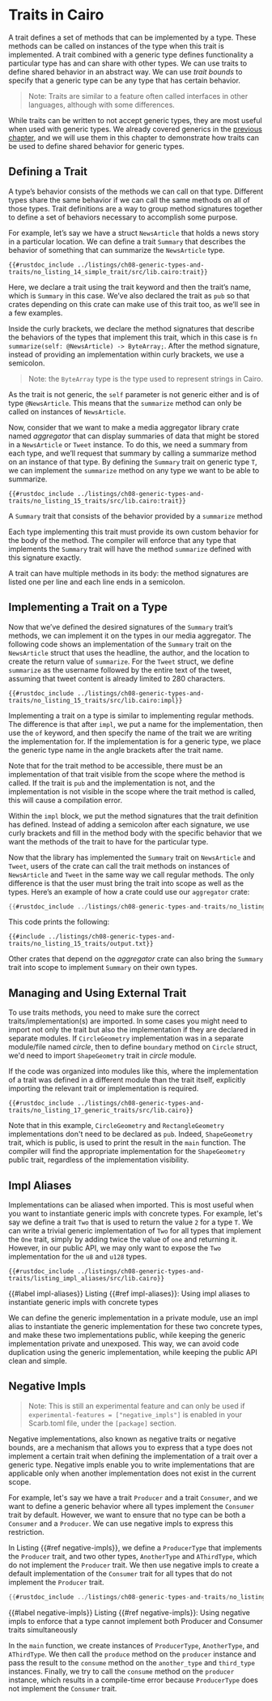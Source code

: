 # Traits in Cairo

A trait defines a set of methods that can be implemented by a type. These methods can be called on instances of the type when this trait is implemented.
A trait combined with a generic type defines functionality a particular type has and can share with other types. We can use traits to define shared behavior in an abstract way.
We can use _trait bounds_ to specify that a generic type can be any type that has certain behavior.

> Note: Traits are similar to a feature often called interfaces in other languages, although with some differences.

While traits can be written to not accept generic types, they are most useful when used with generic types. We already covered generics in the [previous chapter](./ch08-01-generic-data-types.md), and we will use them in this chapter to demonstrate how traits can be used to define shared behavior for generic types.

## Defining a Trait

A type’s behavior consists of the methods we can call on that type. Different types share the same behavior if we can call the same methods on all of those types. Trait definitions are a way to group method signatures together to define a set of behaviors necessary to accomplish some purpose.

For example, let’s say we have a struct `NewsArticle` that holds a news story in a particular location. We can define a trait `Summary` that describes the behavior of something that can summarize the `NewsArticle` type.

```rust,noplayground
{{#rustdoc_include ../listings/ch08-generic-types-and-traits/no_listing_14_simple_trait/src/lib.cairo:trait}}
```

Here, we declare a trait using the trait keyword and then the trait’s name, which is `Summary` in this case.
We’ve also declared the trait as `pub` so that crates depending on this crate can make use of this trait too, as we’ll see in a few examples.

Inside the curly brackets, we declare the method signatures that describe the behaviors of the types that implement this trait, which in this case is `fn summarize(self: @NewsArticle) -> ByteArray;`. After the method signature, instead of providing an implementation within curly brackets, we use a semicolon.

> Note: the `ByteArray` type is the type used to represent strings in Cairo.

As the trait is not generic, the `self` parameter is not generic either and is of type `@NewsArticle`. This means that the `summarize` method can only be called on instances of `NewsArticle`.

Now, consider that we want to make a media aggregator library crate named _aggregator_ that can display summaries of data that might be stored in a `NewsArticle` or `Tweet` instance. To do this, we need a summary from each type, and we’ll request that summary by calling a summarize method on an instance of that type. By defining the `Summary` trait on generic type `T`, we can implement the `summarize` method on any type we want to be able to summarize.

```rust,noplayground
{{#rustdoc_include ../listings/ch08-generic-types-and-traits/no_listing_15_traits/src/lib.cairo:trait}}
```

<span class="caption">A `Summary` trait that consists of the behavior provided by a `summarize` method</span>

Each type implementing this trait must provide its own custom behavior for the body of the method. The compiler will enforce that any type that implements the `Summary` trait will have the method `summarize` defined with this signature exactly.

A trait can have multiple methods in its body: the method signatures are listed one per line and each line ends in a semicolon.

## Implementing a Trait on a Type

Now that we’ve defined the desired signatures of the `Summary` trait’s methods,
we can implement it on the types in our media aggregator. The following code shows
an implementation of the `Summary` trait on the `NewsArticle` struct that uses
the headline, the author, and the location to create the return value of
`summarize`. For the `Tweet` struct, we define `summarize` as the username
followed by the entire text of the tweet, assuming that tweet content is
already limited to 280 characters.

<!-- TODO: standardize Listing quotations - none in this chapter, systematic in Modules chapter -->

```rust,noplayground
{{#rustdoc_include ../listings/ch08-generic-types-and-traits/no_listing_15_traits/src/lib.cairo:impl}}
```

Implementing a trait on a type is similar to implementing regular methods. The
difference is that after `impl`, we put a name for the implementation,
then use the `of` keyword, and then specify the name of the trait we are writing the implementation for.
If the implementation is for a generic type, we place the generic type name in the angle brackets after the trait name.

Note that for the trait method to be accessible, there must be an implementation of that trait visible from the scope where the method is called. If the trait is `pub` and the implementation is not, and the implementation is not visible in the scope where the trait method is called, this will cause a compilation error.

Within the `impl` block, we put the method signatures
that the trait definition has defined. Instead of adding a semicolon after each
signature, we use curly brackets and fill in the method body with the specific
behavior that we want the methods of the trait to have for the particular type.

Now that the library has implemented the `Summary` trait on `NewsArticle` and
`Tweet`, users of the crate can call the trait methods on instances of
`NewsArticle` and `Tweet` in the same way we call regular methods. The only
difference is that the user must bring the trait into scope as well as the
types. Here’s an example of how a crate could use our `aggregator` crate:

```rust
{{#rustdoc_include ../listings/ch08-generic-types-and-traits/no_listing_15_traits/src/lib.cairo:main}}
```

This code prints the following:

```shell
{{#include ../listings/ch08-generic-types-and-traits/no_listing_15_traits/output.txt}}
```

Other crates that depend on the _aggregator_ crate can also bring the `Summary` trait into scope to implement `Summary` on their own types.

<!-- TODO: NOT AVAILABLE IN CAIRO FOR NOW move traits as parameters here -->
<!-- ## Traits as parameters

Now that you know how to define and implement traits, we can explore how to use
traits to define functions that accept many different types. We'll use the
`Summary` trait we implemented on the `NewsArticle` and `Tweet` types to define a `notify` function that calls the `summarize` method
on its `item` parameter, which is of some type that implements the `Summary`
trait. To do this, we use the `impl Trait` syntax, like this:

```rust,ignore
{{#rustdoc_include ../listings/ch10-generic-types-traits-and-lifetimes/no-listing-04-traits-as-parameters/src/lib.rs:here}}
```

Instead of a concrete type for the `item` parameter, we specify the `impl`
keyword and the trait name. This parameter accepts any type that implements the
specified trait. In the body of `notify`, we can call any methods on `item`
that come from the `Summary` trait, such as `summarize`. We can call `notify`
and pass in any instance of `NewsArticle` or `Tweet`. Code that calls the
function with any other type, such as a `String` or an `i32`, won’t compile
because those types don’t implement `Summary`. -->

<!-- TODO NOT AVAILABLE IN CAIRO FOR NOW trait bound syntax -->

<!-- TODO NOT AVAILABLE IN CAIRO FOR NOW multiple trait bounds -->

<!-- TODO NOT AVAILABLE IN CAIRO FOR NOW Using trait bounds to conditionally implement methods -->

## Managing and Using External Trait

To use traits methods, you need to make sure the correct traits/implementation(s) are imported. In some cases you might need to import not only the trait but also the implementation if they are declared in separate modules.
If `CircleGeometry` implementation was in a separate module/file named _circle_, then to define `boundary` method on `Circle` struct, we'd need to import `ShapeGeometry` trait in _circle_ module.

If the code was organized into modules like this, where the implementation of a trait was defined in a different module than the trait itself, explicitly importing the relevant trait or implementation is required.

```rust,noplayground
{{#rustdoc_include ../listings/ch08-generic-types-and-traits/no_listing_17_generic_traits/src/lib.cairo}}
```

Note that in this example, `CircleGeometry` and `RectangleGeometry` implementations don't need to be declared as `pub`. Indeed, `ShapeGeometry` trait, which is public, is used to print the result in the `main` function. The compiler will find the appropriate implementation for the `ShapeGeometry` public trait, regardless of the implementation visibility.

## Impl Aliases

Implementations can be aliased when imported. This is most useful when you want to instantiate generic impls with concrete types. For example, let's say we define a trait `Two` that is used to return the value `2` for a type `T`. We can write a trivial generic implementation of `Two` for all types that implement the `One` trait, simply by adding twice the value of `one` and returning it. However, in our public API, we may only want to expose the `Two` implementation for the `u8` and `u128` types.

```rust,noplayground
{{#rustdoc_include ../listings/ch08-generic-types-and-traits/listing_impl_aliases/src/lib.cairo}}
```

{{#label impl-aliases}}
<span class="caption"> Listing {{#ref impl-aliases}}: Using impl aliases to instantiate generic impls with concrete types</span>

We can define the generic implementation in a private module, use an impl alias to instantiate the generic implementation for these two concrete types, and make these two implementations public, while keeping the generic implementation private and unexposed. This way, we can avoid code duplication using the generic implementation, while keeping the public API clean and simple.

## Negative Impls

> Note: This is still an experimental feature and can only be used if `experimental-features = ["negative_impls"]` is enabled in your Scarb.toml file, under the `[package]` section.

Negative implementations, also known as negative traits or negative bounds, are a mechanism that allows you to express that a type does not implement a certain trait when defining the implementation of a trait over a generic type. Negative impls enable you to write implementations that are applicable only when another implementation does not exist in the current scope.

For example, let's say we have a trait `Producer` and a trait `Consumer`, and we want to define a generic behavior where all types implement the `Consumer` trait by default. However, we want to ensure that no type can be both a `Consumer` and a `Producer`. We can use negative impls to express this restriction.

In Listing {{#ref negative-impls}}, we define a `ProducerType` that implements the `Producer` trait, and two other types, `AnotherType` and `AThirdType`, which do not implement the `Producer` trait. We then use negative impls to create a default implementation of the `Consumer` trait for all types that do not implement the `Producer` trait.

```rust
{{#rustdoc_include ../listings/ch08-generic-types-and-traits/no_listing_18_negative_impl/src/lib.cairo}}
```

{{#label negative-impls}}
<span class="caption"> Listing {{#ref negative-impls}}: Using negative impls to enforce that a type cannot implement both Producer and Consumer traits simultaneously</span>

In the `main` function, we create instances of `ProducerType`, `AnotherType`, and `AThirdType`. We then call the `produce` method on the `producer` instance and pass the result to the `consume` method on the `another_type` and `third_type` instances. Finally, we try to call the `consume` method on the `producer` instance, which results in a compile-time error because `ProducerType` does not implement the `Consumer` trait.
